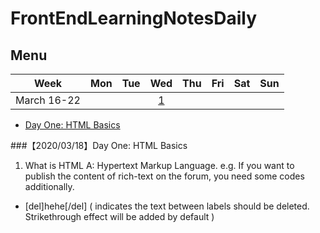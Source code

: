 # FrontEndLearningNotesDaily
## Menu 

Week | Mon | Tue | Wed | Thu | Fri | Sat | Sun  
:-: | :-: | :-: | :-: | :-: | :-: | :-: | :-:
March 16-22  | | | [1](https://github.com/vivi3nli/LeetCodeDaily#20180613%E9%A2%98%E7%9B%AE)|||||

- [Day One: HTML Basics](https://github.com/YuuSUN/FrontEndLearningNotesDaily/blob/master/README.md)



###【2020/03/18】Day One: HTML Basics
1. What is HTML 
A: Hypertext Markup Language. e.g. If you want to publish the content of rich-text on the forum, you need some codes additionally. 
- [del]hehe[/del] ( indicates the text between labels should be deleted. Strikethrough effect will be added by default )
